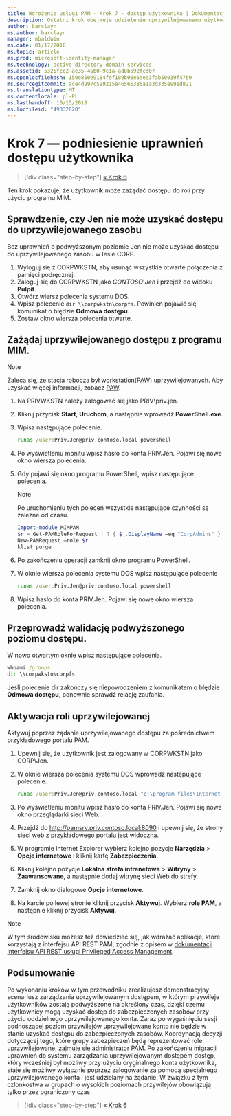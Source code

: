 ```yaml
---
title: Wdrożenie usługi PAM — krok 7 — dostęp użytkownika | Dokumentacja firmy Microsoft
description: Ostatni krok obejmuje udzielenie uprzywilejowanemu użytkownikowi tymczasowego dostępu w celu zademonstrowania, że wdrożenie usługi Privileged Access Management było pomyślne.
author: barclayn
ms.author: barclayn
manager: mbaldwin
ms.date: 01/17/2018
ms.topic: article
ms.prod: microsoft-identity-manager
ms.technology: active-directory-domain-services
ms.assetid: 5325fce2-ae35-45b0-9c1a-ad8b592fcd07
ms.openlocfilehash: 150e850e9184fef189b00e6aee3fab50939f47b9
ms.sourcegitcommit: ace4d997c599215e46566386a1a3d335e991d821
ms.translationtype: MT
ms.contentlocale: pl-PL
ms.lasthandoff: 10/15/2018
ms.locfileid: "49332820"
---
```

# <a name="step-7--elevate-a-users-access"></a>Krok 7 — podniesienie uprawnień dostępu użytkownika

> [!div class="step-by-step"]
> [« Krok 6 ](step-6-transition-group-to-pam.md)


Ten krok pokazuje, że użytkownik może zażądać dostępu do roli przy użyciu programu MIM.

## <a name="verify-that-jen-cannot-access-the-privileged-resource"></a>Sprawdzenie, czy Jen nie może uzyskać dostępu do uprzywilejowanego zasobu

Bez uprawnień o podwyższonym poziomie Jen nie może uzyskać dostępu do uprzywilejowanego zasobu w lesie CORP.

1. Wyloguj się z CORPWKSTN, aby usunąć wszystkie otwarte połączenia z pamięci podręcznej.
2. Zaloguj się do CORPWKSTN jako *CONTOSO\Jen* i przejdź do widoku **Pulpit**.
3. Otwórz wiersz polecenia systemu DOS.
4. Wpisz polecenie `dir \\corpwkstn\corpfs`. Powinien pojawić się komunikat o błędzie **Odmowa dostępu**.
5. Zostaw okno wiersza polecenia otwarte.

## <a name="request-privileged-access-from-mim"></a>Zażądaj uprzywilejowanego dostępu z programu MIM.

> [!NOTE]
> Zaleca się, że stacja robocza był workstation(PAW) uprzywilejowanych.  Aby uzyskać więcej informacji, zobacz [PAW](https://docs.microsoft.com/windows-server/identity/securing-privileged-access/privileged-access-workstations).

1. Na PRIVWKSTN należy zalogować się jako PRIV\priv.jen.
2. Kliknij przycisk **Start**, **Uruchom**, a następnie wprowadź **PowerShell.exe**.
3. Wpisz następujące polecenie.

    ```cmd
    runas /user:Priv.Jen@priv.contoso.local powershell
    ```

2. Po wyświetleniu monitu wpisz hasło do konta PRIV.Jen. Pojawi się nowe okno wiersza polecenia.
3. Gdy pojawi się okno programu PowerShell, wpisz następujące polecenia.

    > [!NOTE]
    > Po uruchomieniu tych poleceń wszystkie następujące czynności są zależne od czasu.

    ```PowerShell
    Import-module MIMPAM
    $r = Get-PAMRoleForRequest | ? { $_.DisplayName –eq "CorpAdmins" }
    New-PAMRequest –role $r
    klist purge
    ```

4. Po zakończeniu operacji zamknij okno programu PowerShell.
5. W oknie wiersza polecenia systemu DOS wpisz następujące polecenie

    ```cmd
    runas /user:Priv.Jen@priv.contoso.local powershell
    ```

6. Wpisz hasło do konta PRIV.Jen. Pojawi się nowe okno wiersza polecenia.

## <a name="validate-the-elevated-access"></a>Przeprowadź walidację podwyższonego poziomu dostępu.
W nowo otwartym oknie wpisz następujące polecenia.

```cmd
whoami /groups
dir \\corpwkstn\corpfs
```

Jeśli polecenie dir zakończy się niepowodzeniem z komunikatem o błędzie **Odmowa dostępu**, ponownie sprawdź relację zaufania.

## <a name="activate-the-privileged-role"></a>Aktywacja roli uprzywilejowanej

Aktywuj poprzez żądanie uprzywilejowanego dostępu za pośrednictwem przykładowego portalu PAM.

1. Upewnij się, że użytkownik jest zalogowany w CORPWKSTN jako CORP\Jen.
2. W oknie wiersza polecenia systemu DOS wprowadź następujące polecenie.

    ```cmd
    runas /user:Priv.Jen@priv.contoso.local "c:\program files\Internet Explorer\iexplore.exe"
    ```

3. Po wyświetleniu monitu wpisz hasło do konta PRIV.Jen. Pojawi się nowe okno przeglądarki sieci Web.
4. Przejdź do http://pamsrv.priv.contoso.local:8090 i upewnij się, że strony sieci web z przykładowego portalu jest widoczna.
5. W programie Internet Explorer wybierz kolejno pozycje **Narzędzia** > **Opcje internetowe** i kliknij kartę **Zabezpieczenia**.
6. Kliknij kolejno pozycje **Lokalna strefa intranetowa** > **Witryny** > **Zaawansowane**, a następnie dodaj witrynę sieci Web do strefy.
7. Zamknij okno dialogowe **Opcje internetowe**.
8. Na karcie po lewej stronie kliknij przycisk **Aktywuj**. Wybierz **rolę PAM**, a następnie kliknij przycisk **Aktywuj**.

> [!Note]
> W tym środowisku możesz też dowiedzieć się, jak wdrażać aplikacje, które korzystają z interfejsu API REST PAM, zgodnie z opisem w [dokumentacji interfejsu API REST usługi Privileged Access Management](/microsoft-identity-manager/reference/privileged-access-management-rest-api-reference).

## <a name="summary"></a>Podsumowanie

Po wykonaniu kroków w tym przewodniku zrealizujesz demonstracyjny scenariusz zarządzania uprzywilejowanym dostępem, w którym przywileje użytkowników zostają podwyższone na określony czas, dzięki czemu użytkownicy mogą uzyskać dostęp do zabezpieczonych zasobów przy użyciu oddzielnego uprzywilejowanego konta. Zaraz po wygaśnięciu sesji podnoszącej poziom przywilejów uprzywilejowane konto nie będzie w stanie uzyskać dostępu do zabezpieczonych zasobów. Koordynacją decyzji dotyczącej tego, które grupy zabezpieczeń będą reprezentować role uprzywilejowane, zajmuje się administrator PAM. Po zakończeniu migracji uprawnień do systemu zarządzania uprzywilejowanym dostępem dostęp, który wcześniej był możliwy przy użyciu oryginalnego konta użytkownika, staje się możliwy wyłącznie poprzez zalogowanie za pomocą specjalnego uprzywilejowanego konta i jest udzielany na żądanie. W związku z tym członkostwa w grupach o wysokich poziomach przywilejów obowiązują tylko przez ograniczony czas.

> [!div class="step-by-step"]
> [« Krok 6 ](step-6-transition-group-to-pam.md)

